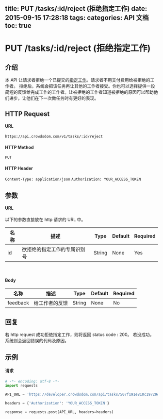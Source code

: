 title: PUT /tasks/:id/reject (拒绝指定工作)
date: 2015-09-15 17:28:18
tags:
categories: API 文档
toc: true
---

# PUT /tasks/:id/reject (拒绝指定工作)

## 介绍

本 API 让请求者拒绝一个已提交的[指定工作](/指定工作)。请求者不用支付费用给被拒绝的工作者。 拒绝后，系统会把该任务再让其他的工作者接受。你也可以选择提供一段简短的反馈给完成工作的工作者。让被拒绝的工作者知道被拒绝的原因可以帮助他们进步，让他们在下一次做任务时有更好的表现。

## HTTP Request

#### URL

`https://api.crowdsdom.com/v1/tasks/:id/reject`

#### HTTP Method

`PUT`

#### HTTP Header

`Content-Type: application/json`
`Authorization: YOUR_ACCESS_TOKEN`

## 参数

#### URL

以下的参数直接放在 http 请求的 URL 中。

名称 | 描述 | Type | Default | Required
--- | --- | --- | --- | ---
id| 欲拒绝的指定工作的专属识别号| String | None | Yes

<br>

#### Body

名称 | 描述 | Type | Default | Required
--- | --- | --- | --- | ---
feedback | 给工作者的反馈 | String | None | No

## 回复

若 http request 成功拒绝指定工作，则将返回 status code : 200。
若没成功，系统则会返回错误的代码及原因。

## 示例

#### 请求

```python
# -*- encoding: utf-8 -*-
import requests

API_URL = 'https://developer.crowdsdom.com/api/tasks/507f191e810c19729devxbbx/reject'

headers = {'Authorization': 'YOUR_ACCESS_TOKEN'}

response = requests.post(API_URL, headers=headers)
```
